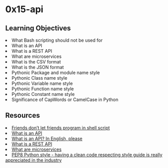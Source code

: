 # 0x15-api

## Learning Objectives
<li>What Bash scripting should not be used for</li>
<li>What is an API</li>
<li>What is a REST API</li>
<li>What are microservices</li>
<li>What is the CSV format</li>
<li>What is the JSON format</li>
<li>Pythonic Package and module name style</li>
<li>Pythonic Class name style</li>
<li>Pythonic Variable name style</li>
<li>Pythonic Function name style</li>
<li>Pythonic Constant name style</li>
<li>Significance of CapWords or CamelCase in Python</li>

## Resources
<li><a href="https://intranet.alxswe.com/rltoken/KMFzqRAqedMf7AHHBD_43g" target="_blank" title="Friends don't let friends program in shell script">Friends don’t let friends program in shell script</a> </li>
<li><a href="https://intranet.alxswe.com/rltoken/zeBO6_RNTlwaotyRRNAzoQ" target="_blank" title="What is an API">What is an API</a> </li>
<li><a href="https://intranet.alxswe.com/rltoken/bf09Qp6QY44CANLzxxRbPA" target="_blank" title="What is an API? In English, please">What is an API? In English, please</a></li>
<li><a href="https://intranet.alxswe.com/rltoken/fA164QWEnZxaSngBD3EPRQ" target="_blank" title="What is a REST API">What is a REST API</a> </li>
<li><a href="https://intranet.alxswe.com/rltoken/n4h77IbBuDxTE3bhes_AyQ" target="_blank" title="What are microservices">What are microservices</a> </li>
<li><a href="https://intranet.alxswe.com/rltoken/b7V1ROY6kSRxDDKnsJoqxg" target="_blank" title="PEP8 Python style - having a clean code respecting style guide is really appreciated in the industry">PEP8 Python style - having a clean code respecting style guide is really appreciated in the industry</a> </li>
